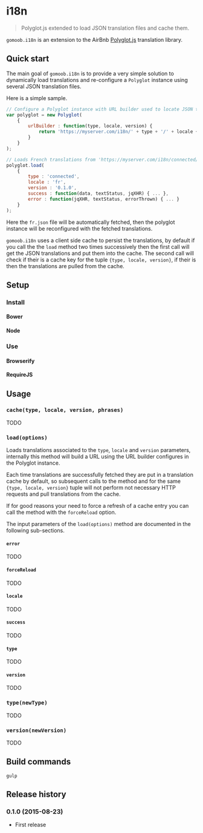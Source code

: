 # i18n

> Polyglot.js extended to load JSON translation files and cache them.

`gomoob.i18n` is an extension to the AirBnb [Polyglot.js](http://airbnb.io/polyglot.js/ "Polyglot.js")  translation 
library. 

## Quick start

The main goal of `gomoob.i18n` is to provide a very simple solution to dynamically load translations and re-configure 
a `Polyglot` instance using several JSON translation files.

Here is a simple sample.

```javascript
// Configure a Polyglot instance with URL builder used to locate JSON translation files on a particular server
var polyglot = new Polyglot(
    {
        urlBuilder : function(type, locale, version) {
            return 'https://myserver.com/i18n/' + type + '/' + locale + '.json?v=' + version;
        }
    }
);

// Loads French translations from 'https://myserver.com/i18n/connected/fr.json?v=0.1.0'
polyglot.load(
    {
        type : 'connected',
        locale : 'fr',
        version : '0.1.0', 
        success : function(data, textStatus, jqXHR) { ... }, 
        error : function(jqXHR, textStatus, errorThrown) { ... }           
    }
);
```

Here the `fr.json` file will be automatically fetched, then the polyglot instance will be reconfigured with the fetched 
translations. 

`gomoob.i18n` uses a client side cache to persist the translations, by default if you call the the `load` method two 
times successively then the first call will get the JSON translations and put them into the cache. The second call will 
check if their is a cache key for the tuple `{type, locale, version}`, if their is then the translations are pulled from 
the cache.

## Setup

### Install

#### Bower

#### Node

### Use

#### Browserify

#### RequireJS

## Usage

### `cache(type, locale, version, phrases)` 

TODO

### `load(options)`

Loads translations associated to the `type`, `locale` and `version` parameters, internally this method will build a URL 
using the URL builder configures in the Polyglot instance. 

Each time translations are successfully fetched they are put in a translation cache by default, so subsequent calls to 
the method and for the same `{type, locale, version}` tuple will not perform not necessary HTTP requests and pull 
translations from the cache.

If for good reasons your need to force a refresh of a cache entry you can call the method with the `forceReload` option.

The input parameters of the `load(options)` method are documented in the following sub-sections.

#### `error`

TODO

#### `forceReload`

TODO

#### `locale`

TODO

#### `success`

TODO

#### `type` 

TODO

#### `version`

TODO

### `type(newType)`

TODO

### `version(newVersion)`

TODO

## Build commands

```
gulp
```

## Release history

### 0.1.0 (2015-08-23)
 * First release
